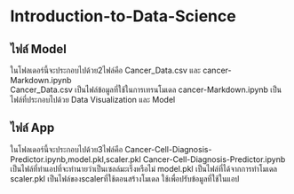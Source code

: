 # Introduction-to-Data-Science
## ไฟล์ Model
ในโฟลเดอร์นี้จะประกอบไปด้วย2ไฟล์คือ Cancer_Data.csv และ cancer-Markdown.ipynb \
Cancer_Data.csv เป็นไฟล์ข้อมูลที่ใช้ในการเทรนโมเดล
cancer-Markdown.ipynb เป็นไฟล์ที่ประกอบไปด้วย Data Visualization และ Model
## ไฟล์ App
ในโฟลเดอร์นี้จะประกอบไปด้วย3ไฟล์คือ Cancer-Cell-Diagnosis-Predictor.ipynb,model.pkl,scaler.pkl
Cancer-Cell-Diagnosis-Predictor.ipynb เป็นไฟล์ที่ทำแอปที่จะทำนายว่าเป็นเซลล์มะเร็งหรือไม่
model.pkl เป็นไฟล์ที่ได้จากการทำโมเดล
scaler.pkl เป็นไฟล์ของscalerที่ใช้ตอนสร้างโมเดล ใช้เพื่อปรับข้อมูลที่ใช้ในแอป
